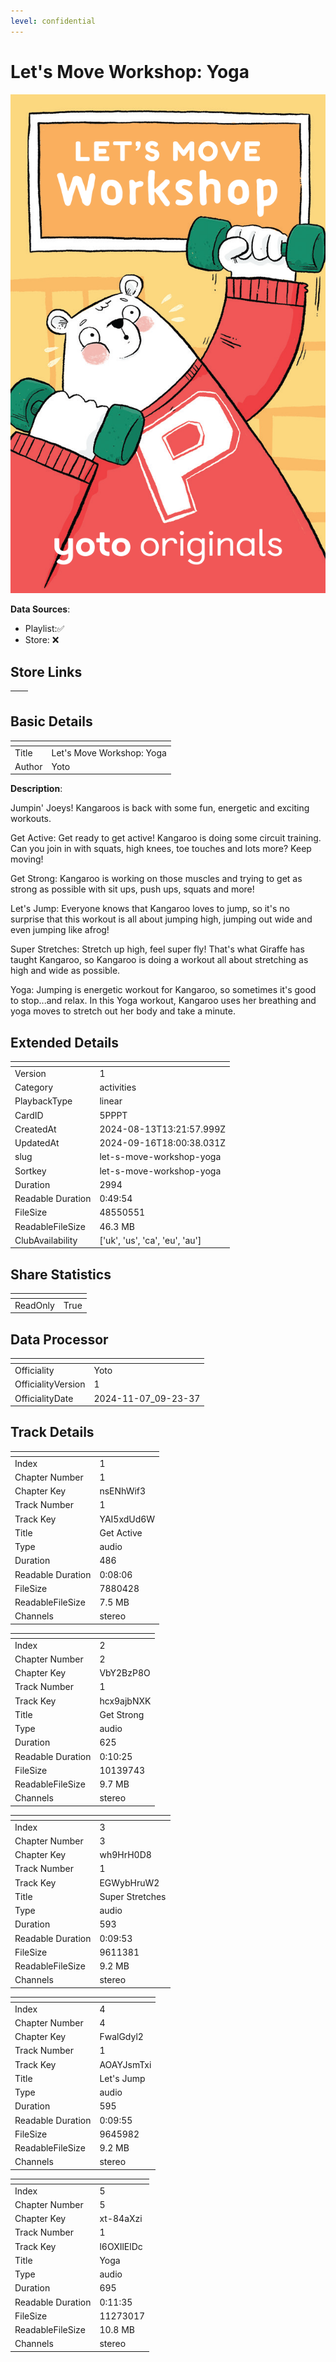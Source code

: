 ```yaml
---
level: confidential
---
```

# Let's Move Workshop: Yoga

![card_[5PPPT].png](../../img/cards/card_[5PPPT].png)

**Data Sources**: 

- Playlist:✅
- Store: ❌


## Store Links

| <!-- --> | <!-- --> |
| - | - |


## Basic Details

| <!-- --> | <!-- --> |
| - | - |
| Title | Let's Move Workshop: Yoga |
| Author | Yoto |

**Description**:

Jumpin' Joeys! Kangaroos is back with some fun, energetic and exciting workouts.

Get Active: Get ready to get active! Kangaroo is doing some circuit training. Can you join in with squats, high knees, toe touches and lots more? Keep moving!

Get Strong: Kangaroo is working on those muscles and trying to get as strong as possible with sit ups, push ups, squats and more!

Let's Jump: Everyone knows that Kangaroo loves to jump, so it's no surprise that this workout is all about jumping high, jumping out wide and even jumping like  afrog!

Super Stretches: Stretch up high, feel super fly! That's what Giraffe has taught Kangaroo, so Kangaroo is doing a workout all about stretching as high and wide as possible.

Yoga: Jumping is energetic workout for Kangaroo, so sometimes it's good to stop...and relax. In this Yoga workout, Kangaroo uses her breathing and yoga moves to stretch out her body and take a minute. 


## Extended Details

| <!-- --> | <!-- --> |
| - | - |
| Version | 1 |
| Category | activities |
| PlaybackType | linear |
| CardID | 5PPPT |
| CreatedAt | 2024-08-13T13:21:57.999Z |
| UpdatedAt | 2024-09-16T18:00:38.031Z |
| slug | let-s-move-workshop-yoga |
| Sortkey | let-s-move-workshop-yoga |
| Duration | 2994 |
| Readable Duration | 0:49:54 |
| FileSize | 48550551 |
| ReadableFileSize | 46.3 MB |
| ClubAvailability | ['uk', 'us', 'ca', 'eu', 'au'] |


## Share Statistics

| <!-- --> | <!-- --> |
| - | - |
| ReadOnly | True |


## Data Processor

| <!-- --> | <!-- --> |
| - | - |
| Officiality | Yoto
| OfficialityVersion | 1
| OfficialityDate | 2024-11-07_09-23-37


## Track Details

| <!-- --> | <!-- --> |
| - | - |
| Index | 1 |
| Chapter Number | 1 |
| Chapter Key | nsENhWif3 |
| Track Number | 1 |
| Track Key | YAI5xdUd6W |
| Title | Get Active |
| Type | audio |
| Duration | 486 |
| Readable Duration | 0:08:06 |
| FileSize | 7880428 |
| ReadableFileSize | 7.5 MB |
| Channels | stereo |

| <!-- --> | <!-- --> |
| - | - |
| Index | 2 |
| Chapter Number | 2 |
| Chapter Key | VbY2BzP8O |
| Track Number | 1 |
| Track Key | hcx9ajbNXK |
| Title | Get Strong |
| Type | audio |
| Duration | 625 |
| Readable Duration | 0:10:25 |
| FileSize | 10139743 |
| ReadableFileSize | 9.7 MB |
| Channels | stereo |

| <!-- --> | <!-- --> |
| - | - |
| Index | 3 |
| Chapter Number | 3 |
| Chapter Key | wh9HrH0D8 |
| Track Number | 1 |
| Track Key | EGWybHruW2 |
| Title | Super Stretches |
| Type | audio |
| Duration | 593 |
| Readable Duration | 0:09:53 |
| FileSize | 9611381 |
| ReadableFileSize | 9.2 MB |
| Channels | stereo |

| <!-- --> | <!-- --> |
| - | - |
| Index | 4 |
| Chapter Number | 4 |
| Chapter Key | FwalGdyl2 |
| Track Number | 1 |
| Track Key | AOAYJsmTxi |
| Title | Let's Jump |
| Type | audio |
| Duration | 595 |
| Readable Duration | 0:09:55 |
| FileSize | 9645982 |
| ReadableFileSize | 9.2 MB |
| Channels | stereo |

| <!-- --> | <!-- --> |
| - | - |
| Index | 5 |
| Chapter Number | 5 |
| Chapter Key | xt-84aXzi |
| Track Number | 1 |
| Track Key | l6OXIlElDc |
| Title | Yoga |
| Type | audio |
| Duration | 695 |
| Readable Duration | 0:11:35 |
| FileSize | 11273017 |
| ReadableFileSize | 10.8 MB |
| Channels | stereo |

